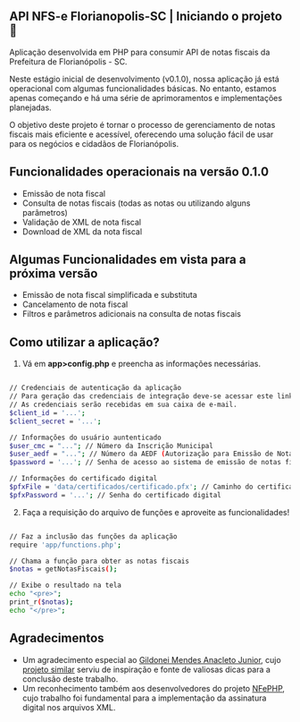 ## API NFS-e Florianopolis-SC | Iniciando o projeto 🚀 

Aplicação desenvolvida em PHP para consumir API de notas fiscais da Prefeitura de Florianópolis - SC.

Neste estágio inicial de desenvolvimento (v0.1.0), nossa aplicação já está operacional com algumas funcionalidades básicas. No entanto, estamos apenas começando e há uma série de aprimoramentos e implementações planejadas.

O objetivo deste projeto é tornar o processo de gerenciamento de notas fiscais mais eficiente e acessível, oferecendo uma solução fácil de usar para os negócios e cidadãos de Florianópolis.

## Funcionalidades operacionais na versão 0.1.0

- Emissão de nota fiscal
- Consulta de notas fiscais (todas as notas ou utilizando alguns parâmetros)
- Validação de XML de nota fiscal
- Download de XML da nota fiscal

## Algumas Funcionalidades em vista para a próxima versão

- Emissão de nota fiscal simplificada e substituta
- Cancelamento de nota fiscal
- Filtros e parâmetros adicionais na consulta de notas fiscais

## Como utilizar a aplicação?

1. Vá em **app>config.php** e preencha as informações necessárias.

```bash

// Credenciais de autenticação da aplicação
// Para geração das credenciais de integração deve-se acessar este link: https://nfps-e.pmf.sc.gov.br/frontend/#!/credenciais-integracao
// As credenciais serão recebidas em sua caixa de e-mail. 
$client_id = '...';
$client_secret = '...';

// Informações do usuário auntenticado
$user_cmc = "..."; // Número da Inscrição Municipal
$user_aedf = "..."; // Número da AEDF (Autorização para Emissão de Nota Fiscal)
$password = '...'; // Senha de acesso ao sistema de emissão de notas fiscais

// Informações do certificado digital
$pfxFile = 'data/certificados/certificado.pfx'; // Caminho do certificado digital
$pfxPassword = '...'; // Senha do certificado digital

```

2. Faça a requisição do arquivo de funções e aproveite as funcionalidades!

```bash

// Faz a inclusão das funções da aplicação
require 'app/functions.php';

// Chama a função para obter as notas fiscais
$notas = getNotasFiscais();

// Exibe o resultado na tela
echo "<pre>";
print_r($notas);
echo "</pre>";


```

## Agradecimentos

- Um agradecimento especial ao [Gildonei Mendes Anacleto Junior](https://github.com/gildonei), cujo [projeto similar](https://github.com/gildonei/nfse-pmf) serviu de inspiração e fonte de valiosas dicas para a conclusão deste trabalho.
- Um reconhecimento também aos desenvolvedores do projeto [NFePHP](https://github.com/nfephp-org/sped-nfe), cujo trabalho foi fundamental para a implementação da assinatura digital nos arquivos XML.
